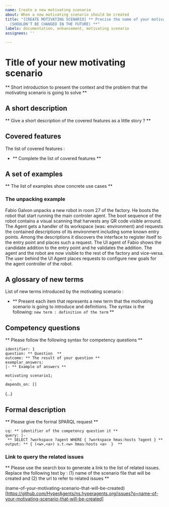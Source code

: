 ```yaml
---
name: Create a new motivating scenario
about: When a new motivating scenario should be created
title: "[CREATE MOTIVATING SCENARIO] ** Precise the name of your motivating scenario
  (SHOULDN'T BE CHANGED IN THE FUTURE) **"
labels: documentation, enhancement, motivating scenario
assignees: ''

---
```


# **Title of your new motivating scenario**


** Short introduction to present the context and the problem that the motivating scenario is going to solve **

## **A short description**

** Give a short description of the covered features as a little story ? **

## **Covered features** 

The list of covered features : 
* ** Complete the list of covered features **

## **A set of examples**

** The list of examples show concrete use cases **

### The unpacking example

Fabio Galvon unpacks a new robot in room 27 of the factory. 
    He boots the robot that start running the main controler agent. 
    The boot sequence of the robot contains a visual scanning that harvests any QR code visible arround. 
    The Agent gets a handler of its workspace (was: environment) and requests the contained descriptions of its environment including some known entry points. 
    Among the descriptions it discovers the interface to register itself to the entry point and places such a request. 
    The UI agent of Fabio shows the candidate addition to the entry point and he validates the addition. 
    The agent and the robot are now visible to the rest of the factory and vice-versa. 
    The user behind the UI Agent places requests to configure new goals for the agent controller of the robot.



## **A glossary of new terms**

List of new terms introduced by the motivating scenario :
* ** Present each item that represents a new term that the motivating scenario is going to introduce and definitions. The syntax is the following: `new term : definition of the term`  **


## **Competency questions**

** Please follow the following syntax for competency questions **
```
identifier: 1
question: ** Question  **
outcome: ** The result of your question **
exemplar_answers: 
|- ** Example of answers **

motivating scenario1; 
  -  
depends_on: [] 
```

(...)

## **Formal description** 

** Please give the formal SPARQL request **

```
cq: ** identifier of the competency question it **
query: |-
 ** SELECT ?workspace ?agent WHERE { ?workspace hmas:hosts ?agent } **
output: ** { (<w>,<a>) s.t.<w> hmas:hosts <a>  }  **
```



### **Link to query the related issues** 
** Please use the search box to generate a link to the list of related issues.
Replace the following text by : (1) name of the scenario file that will be created and (2) the url to refer to related issues **

(name-of-your-motivating-scenario-that-will-be-created)[https://github.com/HyperAgents/ns.hyperagents.org/issues?q=name-of-your-motivating-scenario-that-will-be-created]
